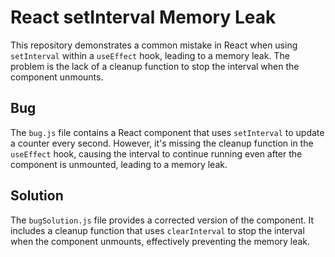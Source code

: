 # React setInterval Memory Leak

This repository demonstrates a common mistake in React when using `setInterval` within a `useEffect` hook, leading to a memory leak. The problem is the lack of a cleanup function to stop the interval when the component unmounts.

## Bug

The `bug.js` file contains a React component that uses `setInterval` to update a counter every second. However, it's missing the cleanup function in the `useEffect` hook, causing the interval to continue running even after the component is unmounted, leading to a memory leak.

## Solution

The `bugSolution.js` file provides a corrected version of the component. It includes a cleanup function that uses `clearInterval` to stop the interval when the component unmounts, effectively preventing the memory leak.